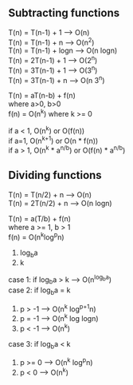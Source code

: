 ## Subtracting functions

T(n) = T(n-1) + 1 --> O(n) </br>
T(n) = T(n-1) + n --> O(n<sup>2</sup>) </br>
T(n) = T(n-1) + logn --> O(n logn) </br>
T(n) = 2T(n-1) + 1 --> O(2<sup>n</sup>) </br>
T(n) = 3T(n-1) + 1 --> O(3<sup>n</sup>) </br>
T(n) = 3T(n-1) + n --> O(n 3<sup>n</sup>) </br>

T(n) = aT(n-b) + f(n) </br>
where a>0, b>0 </br>
f(n) = O(n<sup>k</sup>) where k >= 0 </br>

if a < 1, O(n<sup>k</sup>) or O(f(n)) </br>
if a=1, O(n<sup>k+1</sup>) or O(n * f(n)) </br>
if a > 1, O(n<sup>k</sup> * a<sup>n/b</sup>) or O(f(n) * a<sup>n/b</sup>) </br>

## Dividing functions

T(n) = T(n/2) + n --> O(n) </br>
T(n) = 2T(n/2) + n --> O(n logn) </br>

T(n) = a(T/b) + f(n) </br>
where a >= 1, b > 1 </br>
f(n) = O(n<sup>k</sup>log<sup>p</sup>n) </br>

1) log<sub>b</sub>a
2) k

case 1: if log<sub>b</sub>a > k --> O(n<sup>log<sub>b</sub>a</sup>) </br>
case 2: if log<sub>b</sub>a = k

1) p > -1 --> O(n<sup>k</sup> log<sup>p+1</sup>n)
2) p = -1 --> O(n<sup>k</sup> log logn)
3) p < -1 --> O(n<sup>k</sup>)

case 3: if log<sub>b</sub>a < k

1) p >= 0 --> O(n<sup>k</sup> log<sup>p</sup>n)
2) p < 0  --> O(n<sup>k</sup>)
